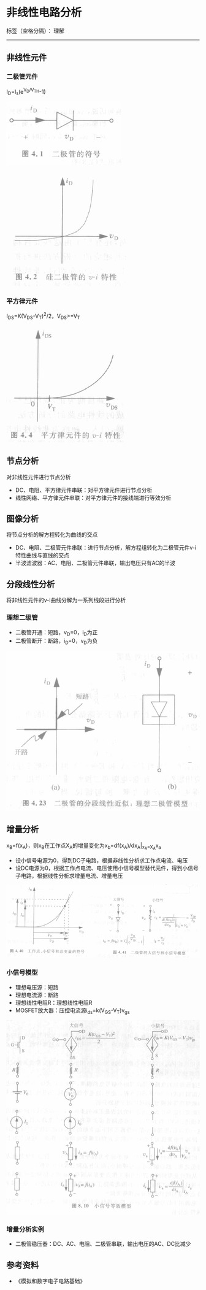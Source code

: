 # 非线性电路分析

标签（空格分隔）： 理解

---

## 非线性元件

### 二极管元件

I<sub>D</sub>=I<sub>s</sub>(e<sup>V<sub>D</sub>/V<sub>TH</sub></sup>-1)

![二极管符号](https://raw.githubusercontent.com/wchaochao/images/master/gitbook-circuit/diode.png)

![二极管特性曲线](https://raw.githubusercontent.com/wchaochao/images/master/gitbook-circuit/diode-characteristic.png)

### 平方律元件

I<sub>DS</sub>=K(V<sub>DS</sub>-V<sub>T</sub>)<sup>2</sup>/2，V<sub>DS</sub>>=V<sub>T</sub>

![平方律元件](https://raw.githubusercontent.com/wchaochao/images/master/gitbook-circuit/square-characteristic.png)

## 节点分析

对非线性元件进行节点分析

* DC、电阻、平方律元件串联：对平方律元件进行节点分析
* 线性网络、平方律元件串联：对平方律元件的接线端进行等效分析

## 图像分析

将节点分析的解方程转化为曲线的交点

* DC、电阻、二极管元件串联：进行节点分析，解方程组转化为二极管元件v-i特性曲线与直线的交点
* 半波滤波器：AC、电阻、二极管元件串联，输出电压只有AC的半波

## 分段线性分析

将非线性元件的v-i曲线分解为一系列线段进行分析

### 理想二级管

* 二极管开通：短路，v<sub>D</sub>=0，i<sub>D</sub>为正
* 二极管断开：断路，i<sub>D</sub>=0，v<sub>D</sub>为负

![理想二极管](https://raw.githubusercontent.com/wchaochao/images/master/gitbook-circuit/ideal-diode.png)

## 增量分析

x<sub>B</sub>=f(x<sub>A</sub>)，则x<sub>B</sub>在工作点X<sub>A</sub>的增量变化为x<sub>b</sub>=df(x<sub>A</sub>)/dx<sub>A</sub>|<sub>x<sub>A</sub>=X<sub>A</sub></sub>x<sub>a</sub>

* 设小信号电源为0，得到DC子电路，根据非线性分析求工作点电流、电压
* 设DC电源为0，根据工作点电流、电压使用小信号模型替代元件，得到小信号子电路，根据线性分析求增量电流、增量电压

![增量分析](https://raw.githubusercontent.com/wchaochao/images/master/gitbook-circuit/incremental-analysis.png)

### 小信号模型

* 理想电压源：短路
* 理想电流源：断路
* 理想线性电阻R：理想线性电阻R
* MOSFET放大器：压控电流源i<sub>ds</sub>=k(V<sub>GS</sub>-V<sub>T</sub>)v<sub>gs</sub>

![增量分析](https://raw.githubusercontent.com/wchaochao/images/master/gitbook-circuit/small-signal-model.png)

### 增量分析实例

* 二极管稳压器：DC、AC、电阻、二极管串联，输出电压的AC、DC比减少

## 参考资料

* 《模拟和数字电子电路基础》
